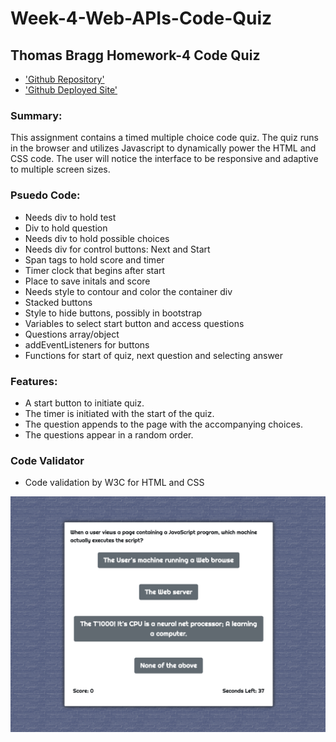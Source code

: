 # Week-4-Web-APIs-Code-Quiz

## Thomas Bragg Homework-4 Code Quiz

* ['Github Repository'](https://github.com/TBragg800/Week-4-Web-APIs-Code-Quiz)
* ['Github Deployed Site'](https://tbragg800.github.io/Week-4-Web-APIs-Code-Quiz/)

### Summary:
This assignment contains a timed multiple choice code quiz. The quiz runs in the browser and utilizes Javascript to  dynamically power the HTML and CSS code. The user will notice the interface to be responsive and adaptive to multiple screen sizes.

### Psuedo Code:
* Needs div to hold test
* Div to hold question
* Needs div to hold possible choices
* Needs div for control buttons: Next and Start
* Span tags to hold score and timer
* Timer clock that begins after start
* Place to save initals and score
* Needs style to contour and color the container div
* Stacked buttons
* Style to hide buttons, possibly in bootstrap
* Variables to select start button and access questions
* Questions array/object  
* addEventListeners for buttons
* Functions for start of quiz, next question and selecting answer

### Features:
* A start button to initiate quiz.
* The timer is initiated with the start of the quiz.
* The question appends to the page with the accompanying choices.
* The questions appear in a random order.


### Code Validator
* Code validation by W3C for HTML and CSS

![](images/CodeQuiz.png)